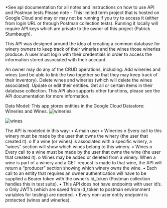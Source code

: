 *See api documentation for all notes and instructions on how to use API and Postman tests
Please note - This limited term project that is hosted on Google Cloud and may or may not be running if you try to access it (either from login URL or through Postman collection tests). Running it locally will require API keys which are private to the owner of this project (Patrick Stumbaugh).


This API was designed around the idea of creating a common database for winery owners to keep track of their wineries and the wines those wineries produce. A user must login with their credentials in order to access the information stored associated with their account. 

An owner may do any of the CRUD operations, including: Add wineries and wines (and be able to link the two together so that they may keep track of their inventory). Delete wines and wineries (which will delete the wines associated). Update or edit their entities. Get all or certain items in their database collection. This API also supports other functions, please see the API documentation for more information. 

Data Model:
This app stores entities in the Google Cloud Datastore: Wineries and Wines.
![wineries](https://github.com/pstumbaugh/PORTFOLIO-Web-Development-HTML5-CSS-Node.js-JavaScript-C-Cpp-Rust-Assembly-Language/blob/main/Web%20Design/ArtGallery/EXAMPLES%20AND%20DOCUMENTS/GALLERIES.png?raw=true)

![wines](https://github.com/pstumbaugh/PORTFOLIO-Web-Development-HTML5-CSS-Node.js-JavaScript-C-Cpp-Rust-Assembly-Language/blob/main/Web%20Design/ArtGallery/EXAMPLES%20AND%20DOCUMENTS/GALLERIES.png?raw=true)


The API is modeled in this way:
• A main user
• Wineries
o Every call to this winery must be made by the user that owns the winery (the
user that created it).
o If a wine (or wines) is associated with a specific winery, a “wines” section will
show which wines belong to this winery. • Wines
o Every call to a wine must be made by the user that owns the wine (the user that created it).
o Wines may be added or deleted from a winery. When a wine is part of a winery and a GET request is made to that wine, the API will return a “producer” section showing which winery owns the wine.
• Each call to an entity that requires an owner authentication will have to be supplied a Bearer token with the owner’s id_token (Postman collection handles this in test suite).
• This API does not have endpoints with user id’s.
o Only JWT’s (which are saved from id_token to postman environment variables
for testing) are needed.
• Every non-user entity endpoint is protected (wines and wineries).